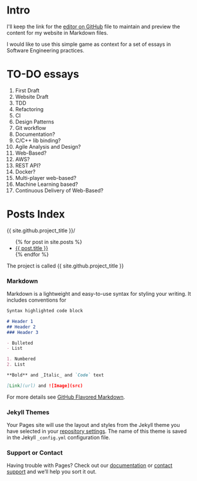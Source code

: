 # Intro

I'll keep the link for the [editor on GitHub](https://github.com/pedrozamuner/rock-paper-scissors/edit/gh-pages/README.md) file to maintain and preview the content for my website in Markdown files.

I would like to use this simple game as context for a set of essays in Software Engineering practices.

# TO-DO essays

1.  First Draft
1.  Website Draft
1.  TDD
1.  Refactoring
1.  CI
1.  Design Patterns
1.  Git workflow
1.  Documentation?
1.  C/C++ lib binding?
1.  Agile Analysis and Design?
1.  Web-Based?
1.  AWS?
1.  REST API?
1.  Docker?
1.  Multi-player web-based?
1.  Machine Learning based?
1.  Continuous Delivery of Web-Based?

# Posts Index

{{ site.github.project_title }}/

<ul>
  {% for post in site.posts %}
    <li>
      <a href="{{ post.url }}">{{ post.title }}</a>
    </li>
  {% endfor %}
</ul>


The project is called {{ site.github.project_title }}

### Markdown

Markdown is a lightweight and easy-to-use syntax for styling your writing. It includes conventions for

```markdown
Syntax highlighted code block

# Header 1
## Header 2
### Header 3

- Bulleted
- List

1. Numbered
2. List

**Bold** and _Italic_ and `Code` text

[Link](url) and ![Image](src)
```

For more details see [GitHub Flavored Markdown](https://guides.github.com/features/mastering-markdown/).

### Jekyll Themes

Your Pages site will use the layout and styles from the Jekyll theme you have selected in your [repository settings](https://github.com/pedrozamuner/rock-paper-scissors/settings). The name of this theme is saved in the Jekyll `_config.yml` configuration file.

### Support or Contact

Having trouble with Pages? Check out our [documentation](https://help.github.com/categories/github-pages-basics/) or [contact support](https://github.com/contact) and we’ll help you sort it out.
